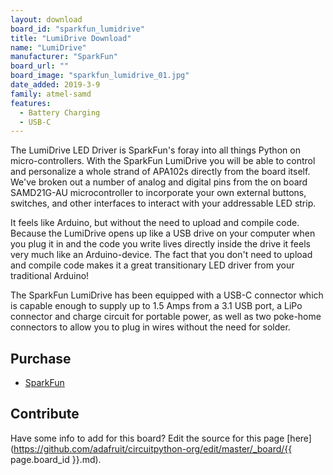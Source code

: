 ```yaml
---
layout: download
board_id: "sparkfun_lumidrive"
title: "LumiDrive Download"
name: "LumiDrive"
manufacturer: "SparkFun"
board_url: ""
board_image: "sparkfun_lumidrive_01.jpg"
date_added: 2019-3-9
family: atmel-samd
features:
  - Battery Charging
  - USB-C
---
```


The LumiDrive LED Driver is SparkFun's foray into all things Python on micro-controllers. With the SparkFun LumiDrive you will be able to control and personalize a whole strand of APA102s directly from the board itself. We've broken out a number of analog and digital pins from the on board SAMD21G-AU microcontroller to incorporate your own external buttons, switches, and other interfaces to interact with your addressable LED strip.

It feels like Arduino, but without the need to upload and compile code. Because the LumiDrive opens up like a USB drive on your computer when you plug it in and the code you write lives directly inside the drive it feels very much like an Arduino-device. The fact that you don't need to upload and compile code makes it a great transitionary LED driver from your traditional Arduino!

The SparkFun LumiDrive has been equipped with a USB-C connector which is capable enough to supply up to 1.5 Amps from a 3.1 USB port, a LiPo connector and charge circuit for portable power, as well as two poke-home connectors to allow you to plug in wires without the need for solder.

## Purchase
* [SparkFun](https://www.sparkfun.com/products/14779)

## Contribute

Have some info to add for this board? Edit the source for this page [here](https://github.com/adafruit/circuitpython-org/edit/master/_board/{{ page.board_id }}.md).
